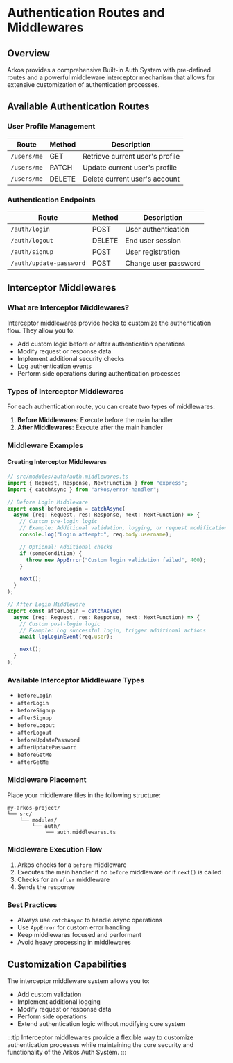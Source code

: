 # Authentication Routes and Middlewares

## Overview

Arkos provides a comprehensive Built-in Auth System with pre-defined routes and a powerful middleware interceptor mechanism that allows for extensive customization of authentication processes.

## Available Authentication Routes

### User Profile Management

| Route       | Method | Description                     |
| ----------- | ------ | ------------------------------- |
| `/users/me` | GET    | Retrieve current user's profile |
| `/users/me` | PATCH  | Update current user's profile   |
| `/users/me` | DELETE | Delete current user's account   |

### Authentication Endpoints

| Route                   | Method | Description          |
| ----------------------- | ------ | -------------------- |
| `/auth/login`           | POST   | User authentication  |
| `/auth/logout`          | DELETE | End user session     |
| `/auth/signup`          | POST   | User registration    |
| `/auth/update-password` | POST   | Change user password |

## Interceptor Middlewares

### What are Interceptor Middlewares?

Interceptor middlewares provide hooks to customize the authentication flow. They allow you to:

- Add custom logic before or after authentication operations
- Modify request or response data
- Implement additional security checks
- Log authentication events
- Perform side operations during authentication processes

### Types of Interceptor Middlewares

For each authentication route, you can create two types of middlewares:

1. **Before Middlewares**: Execute before the main handler
2. **After Middlewares**: Execute after the main handler

### Middleware Examples

#### Creating Interceptor Middlewares

```typescript
// src/modules/auth/auth.middlewares.ts
import { Request, Response, NextFunction } from "express";
import { catchAsync } from "arkos/error-handler";

// Before Login Middleware
export const beforeLogin = catchAsync(
  async (req: Request, res: Response, next: NextFunction) => {
    // Custom pre-login logic
    // Example: Additional validation, logging, or request modification
    console.log("Login attempt:", req.body.username);

    // Optional: Additional checks
    if (someCondition) {
      throw new AppError("Custom login validation failed", 400);
    }

    next();
  }
);

// After Login Middleware
export const afterLogin = catchAsync(
  async (req: Request, res: Response, next: NextFunction) => {
    // Custom post-login logic
    // Example: Log successful login, trigger additional actions
    await logLoginEvent(req.user);

    next();
  }
);
```

### Available Interceptor Middleware Types

- `beforeLogin`
- `afterLogin`
- `beforeSignup`
- `afterSignup`
- `beforeLogout`
- `afterLogout`
- `beforeUpdatePassword`
- `afterUpdatePassword`
- `beforeGetMe`
- `afterGetMe`

### Middleware Placement

Place your middleware files in the following structure:

```
my-arkos-project/
└── src/
    └── modules/
        └── auth/
            └── auth.middlewares.ts
```

### Middleware Execution Flow

1. Arkos checks for a `before` middleware
2. Executes the main handler if no `before` middleware or if `next()` is called
3. Checks for an `after` middleware
4. Sends the response

### Best Practices

- Always use `catchAsync` to handle async operations
- Use `AppError` for custom error handling
- Keep middlewares focused and performant
- Avoid heavy processing in middlewares

## Customization Capabilities

The interceptor middleware system allows you to:

- Add custom validation
- Implement additional logging
- Modify request or response data
- Perform side operations
- Extend authentication logic without modifying core system

:::tip
Interceptor middlewares provide a flexible way to customize authentication processes while maintaining the core security and functionality of the Arkos Auth System.
:::
